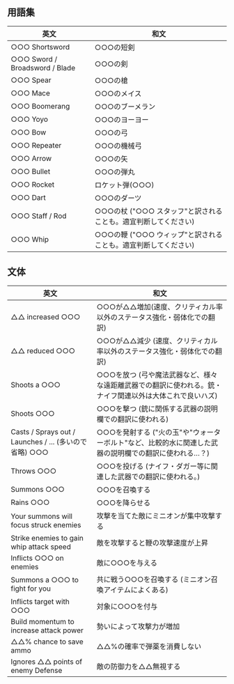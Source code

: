 ## 用語集

| 英文                           | 和文                                                           |
| ------------------------------ | -------------------------------------------------------------- |
| ○○○ Shortsword                 | ○○○の短剣                                                      |
| ○○○ Sword / Broadsword / Blade | ○○○の剣                                                        |
| ○○○ Spear                      | ○○○の槍                                                        |
| ○○○ Mace                       | ○○○のメイス                                                    |
| ○○○ Boomerang                  | ○○○のブーメラン                                                |
| ○○○ Yoyo                       | ○○○のヨーヨー                                                  |
| ○○○ Bow                        | ○○○の弓                                                        |
| ○○○ Repeater                   | ○○○の機械弓                                                    |
| ○○○ Arrow                      | ○○○の矢                                                        |
| ○○○ Bullet                     | ○○○の弾丸                                                      |
| ○○○ Rocket                     | ロケット弾(○○○)                                                |
| ○○○ Dart                       | ○○○のダーツ                                                    |
| ○○○ Staff / Rod                | ○○○の杖 ("○○○ スタッフ"と訳されることも。適宜判断してください) |
| ○○○ Whip                       | ○○○の鞭 ("○○○ ウィップ"と訳されることも。適宜判断してください) |

## 文体

| 英文                                                   | 和文                                                                                                     |
| ------------------------------------------------------ | -------------------------------------------------------------------------------------------------------- |
| △△ increased ○○○                                       | ○○○が△△増加(速度、クリティカル率以外のステータス強化・弱体化での翻訳)                                    |
| △△ reduced ○○○                                         | ○○○が△△減少 (速度、クリティカル率以外のステータス強化・弱体化での翻訳)                                   |
| Shoots a ○○○                                           | ○○○を放つ (弓や魔法武器など、様々な遠距離武器での翻訳に使われる。銃・ナイフ関連以外は大体これで良いハズ) |
| Shoots ○○○                                             | ○○○を撃つ (銃に関係する武器の説明欄での翻訳に使われる)                                                   |
| Casts / Sprays out / Launches / ... (多いので省略) ○○○ | ○○○を発射する ("火の玉"や"ウォーターボルト"など、比較的水に関連した武器の説明欄での翻訳に使われる…？)    |
| Throws ○○○                                             | ○○○を投げる (ナイフ・ダガー等に関連した武器での翻訳に使われる。)                                         |
| Summons ○○○                                            | ○○○を召喚する                                                                                            |
| Rains ○○○                                              | ○○○を降らせる                                                                                            |
| Your summons will focus struck enemies                 | 攻撃を当てた敵にミニオンが集中攻撃する                                                                   |
| Strike enemies to gain whip attack speed               | 敵を攻撃すると鞭の攻撃速度が上昇                                                                         |
| Inflicts ○○○ on enemies                                | 敵に○○○を与える                                                                                          |
| Summons a ○○○ to fight for you                         | 共に戦う○○○を召喚する (ミニオン召喚アイテムによくある)                                                   |
| Inflicts target with ○○○                               | 対象に○○○を付与                                                                                          |
| Build momentum to increase attack power                | 勢いによって攻撃力が増加                                                                                 |
| △△% chance to save ammo                                | △△%の確率で弾薬を消費しない                                                                              |
| Ignores △△ points of enemy Defense                     | 敵の防御力を△△無視する                                                                                   |
